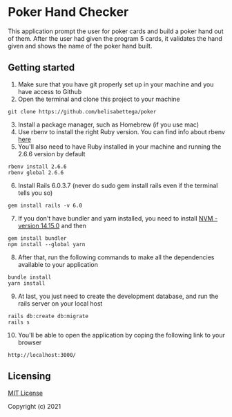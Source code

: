 # Poker Hand Checker
This application prompt the user for poker cards and build a poker hand out of them. After the user had given the program 5 cards, it validates the hand given and shows the name of the poker hand built.

## Getting started
1) Make sure that you have git properly set up in your machine and you have access to Github
2) Open the terminal and clone this project to your machine

```
git clone https://github.com/belisabettega/poker
```

3) Install a package manager, such as Homebrew (if you use mac)
4) Use rbenv to install the right Ruby version. You can find info about rbenv [here](https://github.com/rbenv/rbenv)
5) You'll also need to have Ruby installed in your machine and running the 2.6.6 version by default
```
rbenv install 2.6.6
rbenv global 2.6.6
```
6) Install Rails 6.0.3.7 (never do sudo gem install rails even if the terminal tells you so)
```
gem install rails -v 6.0
```
7) If you don't have bundler and yarn installed, you need to install [NVM - version 14.15.0](https://github.com/nvm-sh/nvm) and then
```
gem install bundler
npm install --global yarn
```
8) After that, run the following commands to make all the dependencies available to your application
```
bundle install
yarn install
```
9) At last, you just need to create the development database, and run the rails server on your local host
```
rails db:create db:migrate
rails s
```
10) You'll be able to open the application by coping the following link to your browser
```
http://localhost:3000/
```
## Licensing
[MIT License](https://choosealicense.com/licenses/mit/#)

Copyright (c) 2021